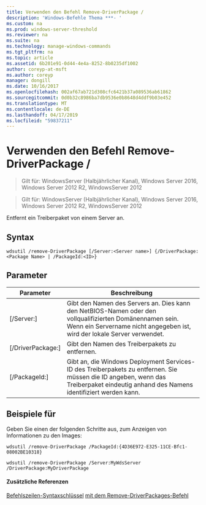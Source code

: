 ```yaml
---
title: Verwenden den Befehl Remove-DriverPackage /
description: 'Windows-Befehle Thema ***- '
ms.custom: na
ms.prod: windows-server-threshold
ms.reviewer: na
ms.suite: na
ms.technology: manage-windows-commands
ms.tgt_pltfrm: na
ms.topic: article
ms.assetid: 6b201e91-0d44-4e4a-8252-8b0235df1002
author: coreyp-at-msft
ms.author: coreyp
manager: dongill
ms.date: 10/16/2017
ms.openlocfilehash: 002af67ab721d308cfc6421b37a089536ab61862
ms.sourcegitcommit: 0d0b32c8986ba7db9536e0b8648d4ddf9b03e452
ms.translationtype: MT
ms.contentlocale: de-DE
ms.lasthandoff: 04/17/2019
ms.locfileid: "59837211"
---
```

# <a name="using-the-remove-driverpackage-command"></a>Verwenden den Befehl Remove-DriverPackage /

>Gilt für: WindowsServer (Halbjährlicher Kanal), Windows Server 2016, Windows Server 2012 R2, WindowsServer 2012


>Gilt für: WindowsServer (Halbjährlicher Kanal), Windows Server 2016, Windows Server 2012 R2, WindowsServer 2012

Entfernt ein Treiberpaket von einem Server an.
## <a name="syntax"></a>Syntax
```
wdsutil /remove-DriverPackage [/Server:<Server name>] {/DriverPackage:<Package Name> | /PackageId:<ID>}
```
## <a name="parameters"></a>Parameter
|Parameter|Beschreibung|
|-------|--------|
|[/Server:<Server name>]|Gibt den Namen des Servers an. Dies kann den NetBIOS-Namen oder den vollqualifizierten Domänennamen sein. Wenn ein Servername nicht angegeben ist, wird der lokale Server verwendet.|
|[/DriverPackage:<Name>]|Gibt den Namen des Treiberpakets zu entfernen.|
|[/PackageId:<ID>]|Gibt an, die Windows Deployment Services-ID des Treiberpakets zu entfernen. Sie müssen die ID angeben, wenn das Treiberpaket eindeutig anhand des Namens identifiziert werden kann.|
## <a name="BKMK_examples"></a>Beispiele für
Geben Sie einen der folgenden Schritte aus, zum Anzeigen von Informationen zu den Images:
```
wdsutil /remove-DriverPackage /PackageId:{4D36E972-E325-11CE-Bfc1-08002BE10318}
```
```
wdsutil /remove-DriverPackage /Server:MyWdsServer /DriverPackage:MyDriverPackage
```
#### <a name="additional-references"></a>Zusätzliche Referenzen
[Befehlszeilen-Syntaxschlüssel](command-line-syntax-key.md)
[mit dem Remove-DriverPackages-Befehl](using-the-remove-driverpackages-command.md)
